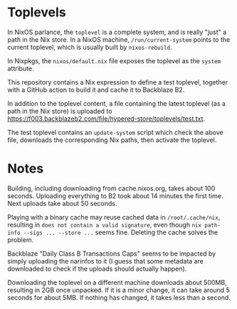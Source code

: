 # Toplevels

In NixOS parlance, the `toplevel` is a complete system, and is really "just" a
path in the Nix store. In a NixOS machine, `/run/current-system` points to the
current toplevel, which is usually built by `nixos-rebuild`.

In Nixpkgs, the `nixos/default.nix` file exposes the toplevel as the `system`
attribute.

This repository contains a Nix expression to define a test toplevel, together
with a GitHub action to build it and cache it to Backblaze B2.

In addition to the toplevel content, a file containing the latest toplevel (as
a path in the Nix store) is uploaded to
https://f003.backblazeb2.com/file/hypered-store/toplevels/test.txt.

The test toplevel contains an `update-system` script which check the above
file, downloads the corresponding Nix paths, then activate the toplevel.


# Notes

Building, including downloading from cache.nixos.org, takes about 100 seconds.
Uploading everything to B2 took about 14 minutes the first time. Next uploads
take about 50 seconds.

Playing with a binary cache may reuse cached data in `/root/.cache/nix`,
resulting in `does not contain a valid signature`, even though `nix path-info
--sigs ... --store ...` seems fine. Deleting the cache solves the problem.

Backblaze "Daily Class B Transactions Caps" seems to be impacted by simply
uploading the narinfos to it (I guess that some metadata are downloaded to
check if the uploads should actually happen).

Downloading the toplevel on a different machine downloads about 500MB,
resulting in 2GB once unpacked. If it is a minor change, it can take around 5
seconds for about 5MB. If nothing has changed, it takes less than a second.
